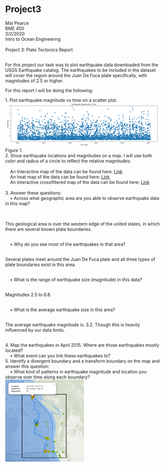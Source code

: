 # Project3
Mat Pearce<br>
BME 450<br>
3/2/2020<br>
Intro to Ocean Engineering<br>
<br>
Project 3: Plate Tectonics Report<br>
<br>
<p>
For this project our task was to plot earthquake data downloaded from the USGS Earthquake catalog. The earthquakes to be included in the dataset will cover the region around the Juan De Fuca plate specifically, with magnitudes of 2.5 or higher.
</p>
<p>
For this report I will be doing the following:
</p>
1. Plot earthquake magnitude vs time on a scatter plot.<br>
<img alt="MagVsTime?" src=Images/magvsdate.PNG>Figure 1.<br>
2. Show earthquake locations and magnitudes on a map. I will use both color and radius of a circle to reflect the relative magnitudes:<br>
<br>
&nbsp;&nbsp;&nbsp;&nbsp;An Interactive map of the data can be found here: <a href="https://carpetmat.github.io/Project3/TimedGeojson.html" target="_blank">Link</a><br>
&nbsp;&nbsp;&nbsp;&nbsp;An heat map of the data can be found here: <a href="https://carpetmat.github.io/Project3/Heatmap.html" target="_blank">Link</a><br>
&nbsp;&nbsp;&nbsp;&nbsp;An interactive crossfiltered map of the data can be found here: <a href="https://carpetmat.github.io/Project3/CrossFilter.html" target="_blank">Link</a><br>
<br>
3. Answer these questions:<br>
&nbsp;&nbsp;&nbsp;&nbsp;• Across what geographic area are you able to observe earthquake data in this map?<br><br>
<br><p>This geological area is over the western edge of the united states, in which there are several known plate boundaries.</p><br>
&nbsp;&nbsp;&nbsp;&nbsp;• Why do you see most of the earthquakes in that area?<br>
<br><p>Several plates meet around the Juan De Fuca plate and all three types of plate boundaries exist in this area.</p><br>
&nbsp;&nbsp;&nbsp;&nbsp;• What is the range of earthquake size (magnitude) in this data?<br>
<br><p>Magnitudes 2.5 to 6.8.</p><br>
&nbsp;&nbsp;&nbsp;&nbsp;• What is the average earthquake size in this area?<br>
<br><p>The average earthquake magnitude is: 3.2. Though this is heavily influenced by our data limits.</p><br>
4. Map the earthquakes in April 2015. Where are those earthquakes mostly located?<br>
&nbsp;&nbsp;&nbsp;&nbsp;• What event can you link these earthquakes to?<br>
5. Identify a divergent boundary and a transform boundary on the map and answer this question:<br>
&nbsp;&nbsp;&nbsp;&nbsp;• What kind of patterns in earthquake magnitude and location you observe over time along each boundary?<br>


<img width="50%" height="50%" alt="Did it work?" src=Images/2015_04.PNG>

